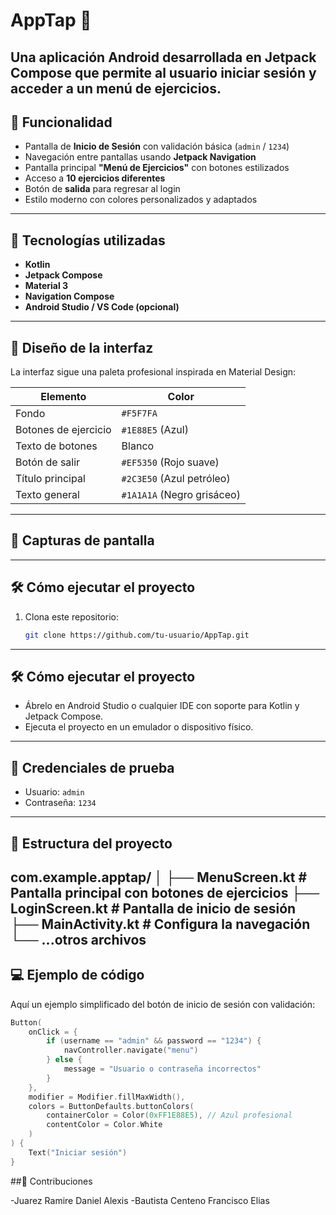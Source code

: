 # AppTap 📱

Una aplicación Android desarrollada en Jetpack Compose que permite al usuario iniciar sesión y acceder a un menú de ejercicios. 
---

## 🧠 Funcionalidad

- Pantalla de **Inicio de Sesión** con validación básica (`admin` / `1234`)
- Navegación entre pantallas usando **Jetpack Navigation**
- Pantalla principal **"Menú de Ejercicios"** con botones estilizados
- Acceso a **10 ejercicios diferentes**
- Botón de **salida** para regresar al login
- Estilo moderno con colores personalizados y adaptados

---

## 🚀 Tecnologías utilizadas

- **Kotlin**
- **Jetpack Compose**
- **Material 3**
- **Navigation Compose**
- **Android Studio / VS Code (opcional)**

---

## 🎨 Diseño de la interfaz

La interfaz sigue una paleta profesional inspirada en Material Design:

| Elemento             | Color                  |
|----------------------|------------------------|
| Fondo                | `#F5F7FA`              |
| Botones de ejercicio  | `#1E88E5` (Azul)       |
| Texto de botones      | Blanco                 |
| Botón de salir        | `#EF5350` (Rojo suave) |
| Título principal      | `#2C3E50` (Azul petróleo) |
| Texto general        | `#1A1A1A` (Negro grisáceo) |

---

## 📱 Capturas de pantalla 



---

## 🛠 Cómo ejecutar el proyecto

1. Clona este repositorio:
   ```bash
   git clone https://github.com/tu-usuario/AppTap.git
---

## 🛠 Cómo ejecutar el proyecto

- Ábrelo en Android Studio o cualquier IDE con soporte para Kotlin y Jetpack Compose.
- Ejecuta el proyecto en un emulador o dispositivo físico.

---

## 🔑 Credenciales de prueba

- Usuario: `admin`
- Contraseña: `1234`

---

## 📂 Estructura del proyecto

com.example.apptap/
│
├── MenuScreen.kt # Pantalla principal con botones de ejercicios
├── LoginScreen.kt # Pantalla de inicio de sesión
├── MainActivity.kt # Configura la navegación
└── ...otros archivos
---

## 💻 Ejemplo de código

Aquí un ejemplo simplificado del botón de inicio de sesión con validación:

```kotlin
Button(
    onClick = {
        if (username == "admin" && password == "1234") {
            navController.navigate("menu")
        } else {
            message = "Usuario o contraseña incorrectos"
        }
    },
    modifier = Modifier.fillMaxWidth(),
    colors = ButtonDefaults.buttonColors(
        containerColor = Color(0xFF1E88E5), // Azul profesional
        contentColor = Color.White
    )
) {
    Text("Iniciar sesión")
}
```

##🤝 Contribuciones

-Juarez Ramire Daniel Alexis
-Bautista Centeno Francisco Elias
